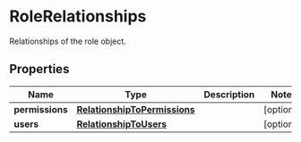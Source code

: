 # RoleRelationships

Relationships of the role object.

## Properties

| Name            | Type                                                          | Description | Notes      |
| --------------- | ------------------------------------------------------------- | ----------- | ---------- |
| **permissions** | [**RelationshipToPermissions**](RelationshipToPermissions.md) |             | [optional] |
| **users**       | [**RelationshipToUsers**](RelationshipToUsers.md)             |             | [optional] |
